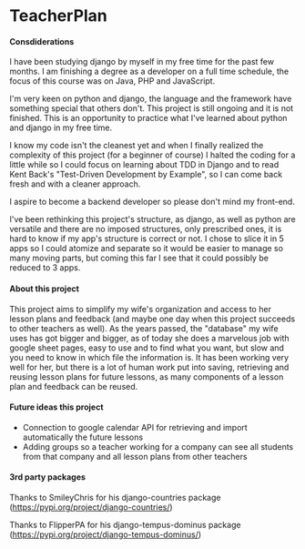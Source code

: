 # TeacherPlan

#### Consdiderations ####

I have been studying django by myself in my free time for the past few months. I am finishing a degree as a developer on a full time schedule, the focus of this course was on Java, PHP and JavaScript. 

I'm very keen on python and django, the language and the framework have something special that others don't. This project is still ongoing and it is not finished. This is an opportunity to practice what I've learned about python and django in my free time.

I know my code isn't the cleanest yet and when I finally realized the complexity of this project (for a beginner of course) I halted the coding for a little while so I could focus on learning about TDD in Django and to read Kent Back's "Test-Driven Development by Example", so I can come back fresh and with a cleaner approach.

I aspire to become a backend developer so please don't mind my front-end.

I've been rethinking this project's structure, as django, as well as python are versatile and there are no imposed structures, only prescribed ones, it is hard to know if my app's structure is correct or not. I chose to slice it in 5 apps so I could atomize and separate so it would be easier to manage so many moving parts, but coming this far I see that it could possibly be reduced to 3 apps.


#### About this project ###

This project aims to simplify my wife's organization and access to her lesson plans and feedback (and maybe one day when this project succeeds to other teachers as well). As the years passed, the "database" my wife uses has got bigger and bigger, as of today she does a marvelous job with google sheet pages, easy to use and to find what you want, but slow and you need to know in which file the information is. It has been working very well for her, but there is a lot of human work put into saving, retrieving and reusing lesson plans for future lessons, as many components of a lesson plan and feedback can be reused.


#### Future ideas this project ####


- Connection to google calendar API for retrieving and import automatically the future lessons
- Adding groups so a teacher working for a company can see all students from that company and all lesson plans from other teachers



#### 3rd party packages ####

Thanks to SmileyChris for his django-countries package (https://pypi.org/project/django-countries/)

Thanks to FlipperPA for his django-tempus-dominus package (https://pypi.org/project/django-tempus-dominus/)
